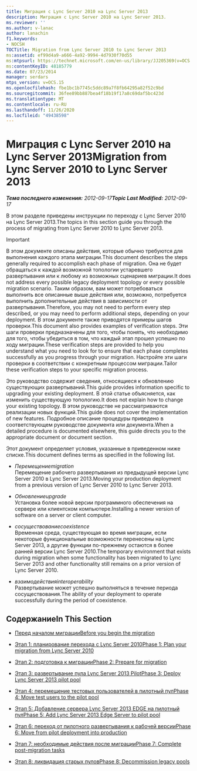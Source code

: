 ```yaml
---
title: Миграция с Lync Server 2010 на Lync Server 2013
description: Миграция с Lync Server 2010 на Lync Server 2013.
ms.reviewer: ''
ms.author: v-lanac
author: lanachin
f1.keywords:
- NOCSH
TOCTitle: Migration from Lync Server 2010 to Lync Server 2013
ms:assetid: ef99d4a9-a666-4a92-9994-4d7930f70d55
ms:mtpsurl: https://technet.microsoft.com/en-us/library/JJ205369(v=OCS.15)
ms:contentKeyID: 48185779
ms.date: 07/23/2014
manager: serdars
mtps_version: v=OCS.15
ms.openlocfilehash: fbe1bc1b7745c5ddc89a7f8fb64295a82f52c9bd
ms.sourcegitcommit: 36fee89bb887bea4f18b19f17a8c69daf5bc423d
ms.translationtype: MT
ms.contentlocale: ru-RU
ms.lasthandoff: 11/26/2020
ms.locfileid: "49438598"
---
```

# <a name="migration-from-lync-server-2010-to-lync-server-2013"></a><span data-ttu-id="2ffdf-103">Миграция с Lync Server 2010 на Lync Server 2013</span><span class="sxs-lookup"><span data-stu-id="2ffdf-103">Migration from Lync Server 2010 to Lync Server 2013</span></span>

<div data-xmlns="http://www.w3.org/1999/xhtml">

<div class="topic" data-xmlns="http://www.w3.org/1999/xhtml" data-msxsl="urn:schemas-microsoft-com:xslt" data-cs="https://msdn.microsoft.com/">

<div data-asp="https://msdn2.microsoft.com/asp">



</div>

<div id="mainSection">

<div id="mainBody"><span data-ttu-id="2ffdf-104">

<span> </span></span><span class="sxs-lookup"><span data-stu-id="2ffdf-104">

<span> </span></span></span>

<span data-ttu-id="2ffdf-105">_**Тема последнего изменения:** 2012-09-17_</span><span class="sxs-lookup"><span data-stu-id="2ffdf-105">_**Topic Last Modified:** 2012-09-17_</span></span>

<span data-ttu-id="2ffdf-106">В этом разделе приведены инструкции по переходу с Lync Server 2010 на Lync Server 2013.</span><span class="sxs-lookup"><span data-stu-id="2ffdf-106">The topics in this section guide you through the process of migrating from Lync Server 2010 to Lync Server 2013.</span></span>

<div>


> [!IMPORTANT]  
> <span data-ttu-id="2ffdf-107">В этом документе описаны действия, которые обычно требуются для выполнения каждого этапа миграции.</span><span class="sxs-lookup"><span data-stu-id="2ffdf-107">This document describes the steps generally required to accomplish each phase of migration.</span></span> <span data-ttu-id="2ffdf-108">Она не будет обращаться к каждой возможной топологии устаревшего развертывания или к любому из возможных сценариев миграции.</span><span class="sxs-lookup"><span data-stu-id="2ffdf-108">It does not address every possible legacy deployment topology or every possible migration scenario.</span></span> <span data-ttu-id="2ffdf-109">Таким образом, вам может потребоваться выполнить все описанные выше действия или, возможно, потребуется выполнить дополнительные действия в зависимости от развертывания.</span><span class="sxs-lookup"><span data-stu-id="2ffdf-109">Therefore, you may not need to perform every step described, or you may need to perform additional steps, depending on your deployment.</span></span> <span data-ttu-id="2ffdf-110">В этом документе также приводятся примеры шагов проверки.</span><span class="sxs-lookup"><span data-stu-id="2ffdf-110">This document also provides examples of verification steps.</span></span> <span data-ttu-id="2ffdf-111">Эти шаги проверки предназначены для того, чтобы понять, что необходимо для того, чтобы убедиться в том, что каждый этап прошел успешно по ходу миграции.</span><span class="sxs-lookup"><span data-stu-id="2ffdf-111">These verification steps are provided to help you understand what you need to look for to ensure that each phase completes successfully as you progress through your migration.</span></span> <span data-ttu-id="2ffdf-112">Настройте эти шаги проверки в соответствии с конкретным процессом миграции.</span><span class="sxs-lookup"><span data-stu-id="2ffdf-112">Tailor these verification steps to your specific migration process.</span></span>



</div>

<span data-ttu-id="2ffdf-113">Это руководство содержит сведения, относящиеся к обновлению существующих развертываний.</span><span class="sxs-lookup"><span data-stu-id="2ffdf-113">This guide provides information specific to upgrading your existing deployment.</span></span> <span data-ttu-id="2ffdf-114">В этой статье объясняется, как изменить существующую топологию.</span><span class="sxs-lookup"><span data-stu-id="2ffdf-114">It does not explain how to change your existing topology.</span></span> <span data-ttu-id="2ffdf-115">В этом руководстве не рассматриваются реализации новых функций.</span><span class="sxs-lookup"><span data-stu-id="2ffdf-115">This guide does not cover the implementation of new features.</span></span> <span data-ttu-id="2ffdf-116">Подробное описание процедуры приведено в соответствующем руководстве документа или документа.</span><span class="sxs-lookup"><span data-stu-id="2ffdf-116">When a detailed procedure is documented elsewhere, this guide directs you to the appropriate document or document section.</span></span>

<span data-ttu-id="2ffdf-117">Этот документ определяет условия, указанные в приведенном ниже списке.</span><span class="sxs-lookup"><span data-stu-id="2ffdf-117">This document defines terms as specified in the following list.</span></span>

  - <span data-ttu-id="2ffdf-118">*Перемещение*</span><span class="sxs-lookup"><span data-stu-id="2ffdf-118">*migration*</span></span>  
    <span data-ttu-id="2ffdf-119">Перемещение рабочего развертывания из предыдущей версии Lync Server 2010 в Lync Server 2013.</span><span class="sxs-lookup"><span data-stu-id="2ffdf-119">Moving your production deployment from a previous version of Lync Server 2010 to Lync Server 2013.</span></span>

<!-- end list -->

  - <span data-ttu-id="2ffdf-120">*Обновление*</span><span class="sxs-lookup"><span data-stu-id="2ffdf-120">*upgrade*</span></span>  
    <span data-ttu-id="2ffdf-121">Установка более новой версии программного обеспечения на сервере или клиентском компьютере.</span><span class="sxs-lookup"><span data-stu-id="2ffdf-121">Installing a newer version of software on a server or client computer.</span></span>

<!-- end list -->

  - <span data-ttu-id="2ffdf-122">*сосуществование*</span><span class="sxs-lookup"><span data-stu-id="2ffdf-122">*coexistence*</span></span>  
    <span data-ttu-id="2ffdf-123">Временная среда, существующая во время миграции, если некоторые функциональные возможности перенесены на Lync Server 2013, а другие функции по-прежнему остаются в более ранней версии Lync Server 2010.</span><span class="sxs-lookup"><span data-stu-id="2ffdf-123">The temporary environment that exists during migration when some functionality has been migrated to Lync Server 2013 and other functionality still remains on a prior version of Lync Server 2010.</span></span>

<!-- end list -->

  - <span data-ttu-id="2ffdf-124">*взаимодействия*</span><span class="sxs-lookup"><span data-stu-id="2ffdf-124">*interoperability*</span></span>  
    <span data-ttu-id="2ffdf-125">Развертывание может успешно выполняться в течение периода сосуществования.</span><span class="sxs-lookup"><span data-stu-id="2ffdf-125">The ability of your deployment to operate successfully during the period of coexistence.</span></span>

<div>

## <a name="in-this-section"></a><span data-ttu-id="2ffdf-126">Содержание</span><span class="sxs-lookup"><span data-stu-id="2ffdf-126">In This Section</span></span>

  - [<span data-ttu-id="2ffdf-127">Перед началом миграции</span><span class="sxs-lookup"><span data-stu-id="2ffdf-127">Before you begin the migration</span></span>](before-you-begin-the-migration.md)

  - [<span data-ttu-id="2ffdf-128">Этап 1: планирование перехода с Lync Server 2010</span><span class="sxs-lookup"><span data-stu-id="2ffdf-128">Phase 1: Plan your migration from Lync Server 2010</span></span>](phase-1-plan-your-migration-from-lync-server-2010.md)

  - [<span data-ttu-id="2ffdf-129">Этап 2: подготовка к миграции</span><span class="sxs-lookup"><span data-stu-id="2ffdf-129">Phase 2: Prepare for migration</span></span>](phase-2-prepare-for-migration.md)

  - [<span data-ttu-id="2ffdf-130">Этап 3: развертывание пула Lync Server 2013 Pilot</span><span class="sxs-lookup"><span data-stu-id="2ffdf-130">Phase 3: Deploy Lync Server 2013 pilot pool</span></span>](phase-3-deploy-lync-server-2013-pilot-pool.md)

  - [<span data-ttu-id="2ffdf-131">Этап 4: перемещение тестовых пользователей в пилотный пул</span><span class="sxs-lookup"><span data-stu-id="2ffdf-131">Phase 4: Move test users to the pilot pool</span></span>](phase-4-move-test-users-to-the-pilot-pool.md)

  - [<span data-ttu-id="2ffdf-132">Этап 5: Добавление сервера Lync Server 2013 EDGE на пилотный пул</span><span class="sxs-lookup"><span data-stu-id="2ffdf-132">Phase 5: Add Lync Server 2013 Edge Server to pilot pool</span></span>](phase-5-add-lync-server-2013-edge-server-to-pilot-pool.md)

  - [<span data-ttu-id="2ffdf-133">Этап 6: переход от пилотного развертывания к рабочей версии</span><span class="sxs-lookup"><span data-stu-id="2ffdf-133">Phase 6: Move from pilot deployment into production</span></span>](phase-6-move-from-pilot-deployment-into-production.md)

  - [<span data-ttu-id="2ffdf-134">Этап 7: необходимые действия после миграции</span><span class="sxs-lookup"><span data-stu-id="2ffdf-134">Phase 7: Complete post-migration tasks</span></span>](phase-7-complete-post-migration-tasks.md)

  - [<span data-ttu-id="2ffdf-135">Этап 8: ликвидация старых пулов</span><span class="sxs-lookup"><span data-stu-id="2ffdf-135">Phase 8: Decommission legacy pools</span></span>](phase-8-decommission-legacy-pools.md)

<span data-ttu-id="2ffdf-136"></div>

</div>

<span> </span>

</div>

</div>

</span><span class="sxs-lookup"><span data-stu-id="2ffdf-136"></div>

</div>

<span> </span>

</div>

</div>

</span></span></div>

